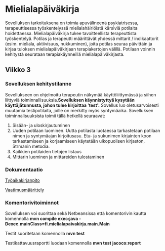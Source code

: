 # Mielialapäiväkirja
Sovelluksen tarkoituksena on toimia apuvälineenä psykiatrisessa, terapeuttisessa työskentelyssä mielialahäiriöistä kärsiviä potilaita hoidettaessa. Mielialapäiväkirja tukee tavoitteellista terapeuttista työskentelyä. Potilas ja terapeutti määrittävät yhdessä mittarit / indikaattorit (esim. mieliala, aktiivisuus, nukkuminen), joita potilas seuraa päivittäin ja kirjaa tuloksen mielialapäiväkirjaan terapiakertojen välillä. Potilaan voinnin kehitystä seurataan terapiakäynneillä mielialapäiväkirjasta.

## Viikko 3

### Sovelluksen kehitystilanne
Sovellukseen on ohjelmoitu terapeutin näkymää käyttöliittymässä ja siihen liittyviä toiminnallisuuksia.**Sovelluksen käynnistyttyä kysytään käyttäjätunnusta, johon tulee kirjoittaa 'test'.** Sovellus luo oletusarvoisesti muutamia testipotilaita, joille on merkitty myös syntymäaika. Sovelluksen toiminnalisuuksista toimii tällä hetkellä seuraavat:
1. Sisään- ja uloskirjautuminen
2. Uuden potilaan luominen. Uutta potilasta luotaessa tarkastetaan potilaan nimen ja syntymäajan kirjoitusasu. Etu- ja sukunimen kirjainten koon tarkastamiseen ja korjaamiseen käytetään ulkopuolisen kirjaston, Strmanin metodia. 
3. Kaikkien potilaiden tietojen listaus
4. Mittarin luominen ja mittareiden tulostaminen


### Dokumentaatio

[Työaikakirjanpito](https://github.com/jmjkorte/ot-harjoitustyo/blob/master/dokumentaatio/tyoaikakirjanpito.md)

[Vaatimusmäärittely](https://github.com/jmjkorte/ot-harjoitustyo/blob/master/dokumentaatio/vaatimusmaarittely.md)


### Komentorivitoiminnot

Sovelluksen voi suorittaa sekä Netbeansissa että komentorivin kautta komennolla **mvn compile exec:java -Dexec.mainClass=fi.mielialapaivakirja.main.Main**

Testit suoritetaan komennolla
**mvn test**

Testikattavuusraportti luodaan komennolla
**mvn test jacoco:report**
